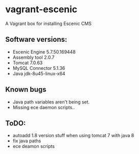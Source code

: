 # vagrant-escenic

A Vagrant box for installing Escenic CMS

## Software versions:

- Escenic Engine 5.7.50.169448
- Assembly tool 2.0.7
- Tomcat 7.0.63
- MySQL Connector 5.1.36
- Java jdk-8u45-linux-x64


## Known bugs

- Java path variables aren't being set. 
- Missing ece daemon scripts..


## ToDO:

- autoadd 1.8 version stuff when using tomcat 7 with java 8
- fix java paths
- ece deamon scripts